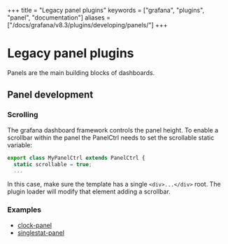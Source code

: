 +++
title = "Legacy panel plugins"
keywords = ["grafana", "plugins", "panel", "documentation"]
aliases = ["/docs/grafana/v8.3/plugins/developing/panels/"]
+++

# Legacy panel plugins

Panels are the main building blocks of dashboards.

## Panel development

### Scrolling

The grafana dashboard framework controls the panel height. To enable a scrollbar within the panel the PanelCtrl needs to set the scrollable static variable:

```javascript
export class MyPanelCtrl extends PanelCtrl {
  static scrollable = true;
  ...
```

In this case, make sure the template has a single `<div>...</div>` root. The plugin loader will modify that element adding a scrollbar.

### Examples

- [clock-panel](https://github.com/grafana/clock-panel)
- [singlestat-panel](https://github.com/grafana/grafana/tree/main/public/app/plugins/panel/singlestat)
